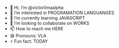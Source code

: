 - 👋 Hi, I’m @victorlimaalpha
- 👀 I’m interested in PROGRAMATION LANGUANGES
- 🌱 I’m currently learning JAVASCRIPT
- 💞️ I’m looking to collaborate on WORKS
- 📫 How to reach me HERE
- 😄 Pronouns: VLA
- ⚡ Fun fact: TODAY

<!---
victorlimaalpha/victorlimaalpha is a ✨ special ✨ repository because its `README.md` (this file) appears on your GitHub profile.
You can click the Preview link to take a look at your changes.
--->
